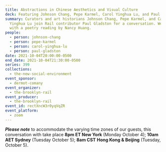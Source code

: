 ```yaml
---
title: Abstractions in Chinese Aesthetics and Visual Culture
deck: Featuring Johnson Chang, Pepe Karmel, Carol Yinghua Lu, and Paul Gladston
summary: Curators and art historians Johnson Chang, Pepe Karmel, and Carol
  Yinghua Lu join Rail contributor Paul Gladston for a conversation. We conclude
  with a poetry reading by Nancy Huang.
people:
  - person: johnson-chang
  - person: pepe-karmel
  - person: carol-yinghua-lu
  - person: paul-gladston
date: 2021-10-04T20:00:00-0500
end_date: 2021-10-04T21:30:00-0500
series: 399
collections:
  - the-new-social-environment
event_sponsor:
  - dermot-comany
event_organizer:
  - the-brooklyn-rail
event_producer:
  - the-brooklyn-rail
event_id: rectXncW3r0yqVqZR
event_platform:
  - zoom
---
```

***Please note*** to accommodate the varying time zones of our guests, this conversation with take place **8pm ET New York** (Monday October 4); **10am AET Sydney** (Tuesday October 5); **8am CST** **Hong Kong & Beijing** (Tuesday, October 5).